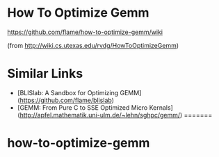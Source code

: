 # How To Optimize Gemm
https://github.com/flame/how-to-optimize-gemm/wiki

(from http://wiki.cs.utexas.edu/rvdg/HowToOptimizeGemm)

# Similar Links
* [BLISlab: A Sandbox for Optimizing GEMM] (https://github.com/flame/blislab)
* [GEMM: From Pure C to SSE Optimized Micro Kernals] (http://apfel.mathematik.uni-ulm.de/~lehn/sghpc/gemm/)
=======
# how-to-optimize-gemm
